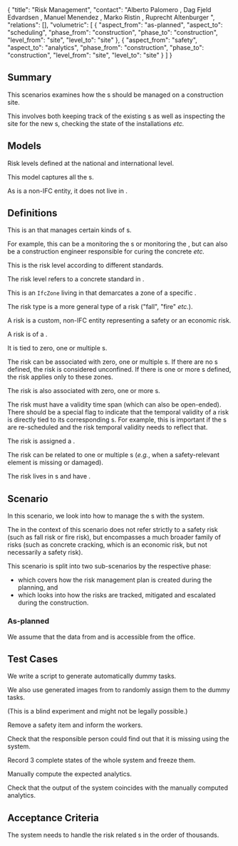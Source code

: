 <rasaeco-meta>
{
    "title": "Risk Management",
    "contact": "Alberto Palomero <Alberto.Palomero@hrs.ch>, Dag Fjeld Edvardsen <dag.fjeld.edvardsen@catenda.no>, Manuel Menendez <manuel.menendez@vias.es>, Marko Ristin <rist@zhaw.ch>, Ruprecht Altenburger <altb@zhaw.ch>",
    "relations": [],
    "volumetric": [
        {
            "aspect_from": "as-planned", "aspect_to": "scheduling",
            "phase_from": "construction", "phase_to": "construction",
            "level_from": "site", "level_to": "site"
        },
        {
            "aspect_from": "safety", "aspect_to": "analytics",
            "phase_from": "construction", "phase_to": "construction",
            "level_from": "site", "level_to": "site"
        }
    ]
}
</rasaeco-meta>

## Summary

This scenarios examines how the <ref name="risk" />s should be managed on a construction site.

This involves both keeping track of the existing <ref name="risk" />s as well as inspecting the site
for the new <ref name="risk" />s, checking the state of the installations *etc.*

## Models

<model name="standard/risk_level">

Risk levels defined at the national and international level.

</model>

<model name="risks">

This model captures all the <ref name="risk" />s.

As <ref name="risk" /> is a non-IFC entity, it does not live in 
<modelref name="evolving_plan#bim_extended" />.

</model>

## Definitions

<def name="risk_manager">

<level name="site">This is an <ref name="actor_management#role" /> that manages certain kinds 
of <ref name="risk" />s.</level>

For example, this can be a <ref name="fall_risk#health_and_safety_manager" /> monitoring 
the <ref name="fall_risk#fall_risk" />s or <ref name="fire_risk#site_protection_manager" /> 
monitoring the <ref name="fire_risk#fire_risk" />, but can also be a construction engineer 
responsible for curing the concrete *etc.*

</def>

<def name="risk_level">

This is the risk level according to different standards.

The risk level refers to a concrete standard in <modelref name="standard/risk_level" />.

</def>

<def name="risk_zone">

This is an `IfcZone` living in <modelref name="evolving_plan#bim_extended" /> that demarcates a zone
of a specific <ref name="risk" />.

</def>

<def name="risk_type">

The risk type is a more general type of a risk ("fall", "fire" *etc.*).

</def>

<def name="risk">

A risk is a custom, non-IFC entity representing a safety or an economic risk.

A risk is of a <ref name="risk_type" />.

It is tied to zero, one or multiple <ref name="risk_tracking#responsibility_zone"/>s.

The risk can be associated with zero, one or multiple <ref name="risk_zone" />s.
If there are no <ref name="risk_zone" />s defined, the risk is considered unconfined.
If there is one or more <ref name="risk_zone" />s defined, the risk applies only to these zones.

The risk is also associated with zero, one or more <ref name="scheduling#task" />s. 

The risk must have a validity time span (which can also be open-ended).
There should be a special flag to indicate that the temporal validity of a risk is directly
tied to its corresponding <ref name="scheduling#task" />s.
For example, this is important if the <ref name="scheduling#task" />s are re-scheduled and the risk
temporal validity needs to reflect that.

The risk is assigned a <ref name="risk_level" />.

The risk can be related to one or multiple <ref name="topic_management#topic" />s (*e.g.*,
when a safety-relevant element is missing or damaged).

The risk lives in <modelref name="risks" />s and have 
<ref name="unique_resource_identification#identifier" />.

</def>

## Scenario

In this scenario, we look into how to manage the <ref name="risk" />s with the system.

The <ref name="risk" /> in the context of this scenario does not refer strictly to a safety
risk (such as fall risk or fire risk), but encompasses a much broader family of risks (such as
concrete cracking, which is an economic risk, but not necessarily a safety risk).

This scenario is split into two sub-scenarios by the respective phase:
* <phase name="planning"><scenarioref name="risk_planning" /> which covers how the risk management plan is created during
  the planning,</phase> and
* <phase name="construction"><scenarioref name="risk_tracking" /> which looks into how the risks are
  tracked, mitigated and escalated during the construction.</phase>

### As-planned

<level name="office">We assume that the data from <modelref name="evolving_plan#bim3d" /> and
<modelref name="evolving_plan#bim_extended" /> is accessible from the office.</level>

## Test Cases

<test name="test_for_magnitude">

We write a script to generate automatically dummy tasks.

We also use generated images from <testref name="thermal_inspection#test_for_magnitude" />
to randomly assign them to the dummy tasks.

</test>

<test name="blind_test_removed_item">

(This is a blind experiment and might not be legally possible.)

Remove a safety item and inform the workers.

Check that the responsible person could find out that it is missing using the system. 

</test> 

<test name="analytics_correct_on_an_example">

Record 3 complete states of the whole system and freeze them. 

Manually compute the expected analytics. 

Check that the output of the system coincides with the manually computed analytics.

</test>


## Acceptance Criteria

<acceptance name="magnitude">

The system needs to handle the risk related <ref name="scheduling#task" />s in the
order of thousands.

</acceptance>
